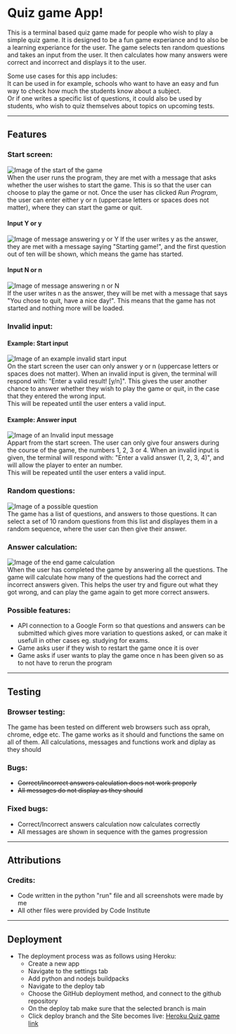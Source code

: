 # Quiz game App!

This is a terminal based quiz game made for people who wish to play a simple quiz game. It is designed to be a fun game experiance and to also be a learning experiance for the user. The game selects ten random questions and takes an input from the user. It then calculates how many answers were correct and incorrect and displays it to the user.

Some use cases for this app includes:  
It can be used in for example, schools who want to have an easy and fun way to check how much the students know about a subject.  
Or if one writes a specific list of questions, it could also be used by students, who wish to quiz themselves about topics on upcoming tests.  

----------

## Features

### Start screen:
![Image of the start of the game](screenshots/start.png)  
When the user runs the program, they are met with a message that asks whether the user wishes to start the game. This is so that the user can choose to play the game or not. Once the user has clicked _Run Program_, the user can enter either y or n (uppercase letters or spaces does not matter), where they can start the game or quit.

#### Input Y or y

![Image of message answering y or Y](screenshots/valid_start1.png)
If the user writes y as the answer, they are met with a message saying "Starting game!", and the first question out of ten will be shown, which means the game has started.

#### Input N or n

![Image of message answering n or N](screenshots/valid_start2.png)  
If the user writes n as the answer, they will be met with a message that says "You chose to quit, have a nice day!". This means that the game has not started and nothing more will be loaded.

### Invalid input:

#### Example: Start input

![Image of an example invalid start input](screenshots/invalid-start.png)  
On the start screen the user can only answer y or n (uppercase letters or spaces does not matter). When an invalid input is given, the terminal will respond with: "Enter a valid result! [y/n]". This gives the user another chance to answer whether they wish to play the game or quit, in the case that they entered the wrong input.  
This will be repeated until the user enters a valid input.

#### Example: Answer input

![Image of an Invalid input message](screenshots/invalid_input.png)  
Appart from the start screen. The user can only give four answers during the course of the game, the numbers 1, 2, 3 or 4. When an invalid input is given, the terminal will respond with: "Enter a valid answer (1, 2, 3, 4)", and will allow the player to enter an number.  
This will be repeated until the user enters a valid input.

### Random questions:

![Image of a possible question](screenshots/ex_question.png)  
The game has a list of questions, and answers to those questions. It can select a set of 10 random questions from this list and displayes them in a random sequence, where the user can then give their answer.

### Answer calculation:

![Image of the end game calculation](screenshots/calculation.png)  
When the user has completed the game by answering all the questions. The game will calculate how many of the questions had the correct and incorrect answers given. This helps the user try and figure out what they got wrong, and can play the game again to get more correct answers.

### Possible features:

* API connection to a Google Form so that questions and answers can be submitted which gives more variation to questions asked, or can make it usefull in other cases eg. studying for exams.
* Game asks user if they wish to restart the game once it is over
* Game asks if user wants to play the game once n has been given so as to not have to rerun the program

----------

## Testing

### Browser testing:

The game has been tested on different web browsers such ass oprah, chrome, edge etc. The game works as it should and functions the same on all of them. All calculations, messages and functions work and diplay as they should

### Bugs:

* ~~Correct/Incorrect answers calculation does not work properly~~
* ~~All messages do not display as they should~~

### Fixed bugs:

* Correct/Incorrect answers calculation now calculates correctly
* All messages are shown in sequence with the games progression

----------

## Attributions

### Credits:

* Code written in the python "run" file and all screenshots were made by me
* All other files were provided by Code Institute

----------

## Deployment

* The deployment process was as follows using Heroku:
  * Create a new app
  * Navigate to the settings tab
  * Add python and nodejs buildpacks
  * Navigate to the deploy tab
  * Choose the GitHub deployment method, and connect to the github repository
  * On the deploy tab make sure that the selected branch is main
  * Click deploy branch and the Site becomes live: [Heroku Quiz game link](https://my-python-quiz-game-01ad349deb74.herokuapp.com)